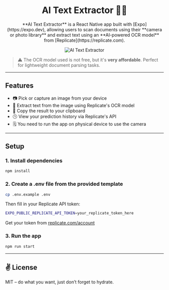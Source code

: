 <div align="center">
  <h1>AI Text Extractor 📄✨</h1>
  <p>**AI Text Extractor** is a React Native app built with [Expo](https://expo.dev), allowing users to scan documents using their **camera or photo library** and extract text using an **AI-powered OCR model** from [Replicate](https://replicate.com).
</p>
  <img src=".github/ai-text-extractor.gif" alt="AI Text Extractor"/>
</div>

> ⚠️ The OCR model used is not free, but it's **very affordable**. Perfect for lightweight document parsing tasks.

---

## Features

- 📷 Pick or capture an image from your device
- 🧠 Extract text from the image using Replicate's OCR model
- 📝 Copy the result to your clipboard
- 🕓 View your prediction history via Replicate's API
- 🗒️ You need to run the app on physical device to use the camera

---

## Setup

### 1. Install dependencies

```bash
npm install
```

### 2. Create a .env file from the provided template

```bash
cp .env.example .env
```

Then fill in your Replicate API token:

```bash
EXPO_PUBLIC_REPLICATE_API_TOKEN=your_replicate_token_here
```

Get your token from [replicate.com/account](http://replicate.com/account)

### 3. Run the app

```bash
npm run start
```

---

## ✌️ License

MIT – do what you want, just don’t forget to hydrate.
